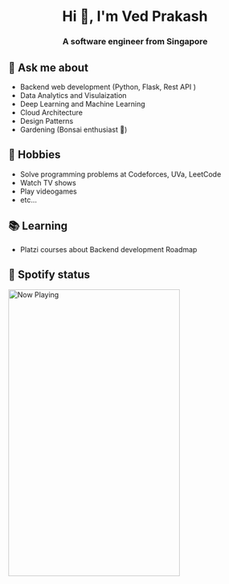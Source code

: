 <h1 align="center">Hi 👋, I'm Ved Prakash</h1>
<h3 align="center">A software engineer from Singapore</h3>

## 💬 Ask me about
- Backend web development (Python, Flask, Rest API )
- Data Analytics and Visulaization
- Deep Learning and Machine Learning
- Cloud Architecture
- Design Patterns
- Gardening (Bonsai enthusiast :evergreen_tree:)

## 📅 Hobbies
- Solve programming problems at Codeforces, UVa, LeetCode
- Watch TV shows
- Play videogames
- etc...


## 📚 Learning
- Platzi courses about Backend development Roadmap

## 🎵 Spotify status

<a href="https://jvillegasd-spotify.vercel.app/api/song/?opened">
  <img src="https://jvillegasd-spotify.vercel.app/api/song" width="341" height="571" alt="Now Playing">
</a>

<!-- <div id = "some_issues">
  <p>It is a little list of problems you can face while implementing this kind of stuff</p>
  <ul id = "problem_list">
    <li>
      Github tend to cache anonymized URL, so you should visit this link if you have problem with image cache.
      https://docs.github.com/es/github/authenticating-to-github/about-anonymized-image-urls
    </li>
    <li>
      When you wrap your HTML in SVG/foreignObject maybe nothing show up. You can solve this issue visiting this link.
      https://stackoverflow.com/questions/13848039/svg-foreignobject-contents-do-not-display-unless-plain-text
    </li>
  </ul>
</div> -->
